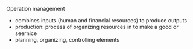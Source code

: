 Operation management
- combines inputs (human and financial resources) to produce outputs
- production: process of organizing resources in to make a good or seernice
- planning, organizing, controlling elements 